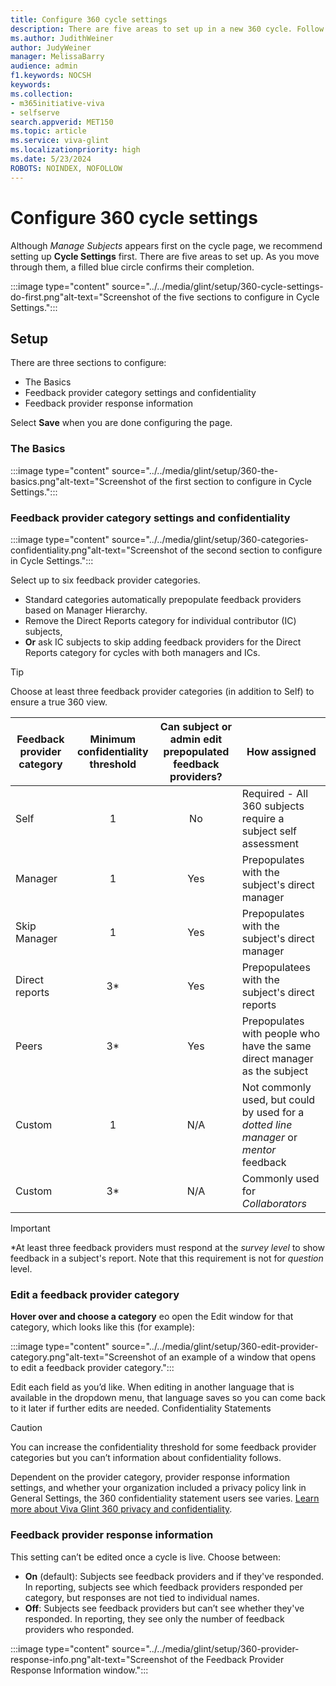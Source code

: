 ```yaml
---
title: Configure 360 cycle settings
description: There are five areas to set up in a new 360 cycle. Follow this guidance.
ms.author: JudithWeiner
author: JudyWeiner
manager: MelissaBarry
audience: admin
f1.keywords: NOCSH
keywords: 
ms.collection:  
- m365initiative-viva
- selfserve 
search.appverid: MET150 
ms.topic: article
ms.service: viva-glint
ms.localizationpriority: high
ms.date: 5/23/2024
ROBOTS: NOINDEX, NOFOLLOW
---
```


# Configure 360 cycle settings

Although *Manage Subjects* appears first on the cycle page, we recommend setting up **Cycle Settings** first. There are five areas to set up. As you move through them, a filled blue circle confirms their completion.

:::image type="content" source="../../media/glint/setup/360-cycle-settings-do-first.png"alt-text="Screenshot of the five sections to configure in Cycle Settings.":::

## Setup

There are three sections to configure:
- The Basics
- Feedback provider category settings and confidentiality
- Feedback provider response information

Select **Save** when you are done configuring the page.

### The Basics
:::image type="content" source="../../media/glint/setup/360-the-basics.png"alt-text="Screenshot of the first section to configure in Cycle Settings.":::

### Feedback provider category settings and confidentiality

:::image type="content" source="../../media/glint/setup/360-categories-confidentiality.png"alt-text="Screenshot of the second section to configure in Cycle Settings.":::

Select up to six feedback provider categories. 
- Standard categories automatically prepopulate feedback providers based on Manager Hierarchy.
- Remove the Direct Reports category for individual contributor (IC) subjects,
- **Or** ask IC subjects to skip adding feedback providers for the Direct Reports category for  cycles with both managers and ICs.

>[!TIP]
>Choose at least three feedback provider categories (in addition to Self) to ensure a true 360 view.

|Feedback provider category|Minimum confidentiality threshold|Can subject or admin edit prepopulated feedback providers?|How assigned|
|----------|:-------------:|:-------------:|-------------|
|Self| 1|No|Required - All 360 subjects require a subject self assessment|
|Manager|1|Yes|Prepopulates with the subject's direct manager|
|Skip Manager|1|Yes|Prepopulates with the subject's direct manager|
|Direct reports|3*|Yes|Prepopulatees with the subject's direct reports|
|Peers|3*|Yes|Prepopulates with people who have the same direct manager as the subject|
|Custom|1|N/A|Not commonly used, but could by used for a *dotted line manager* or *mentor* feedback|
|Custom|3*|N/A|Commonly used for *Collaborators*|

> [!IMPORTANT]
> *At least three feedback providers must respond at the *survey level* to show feedback in a subject's report. Note that this requirement is not for *question* level.

### Edit a feedback provider category

**Hover over and choose a category** eo open the Edit window for that category, which looks like this (for example):

:::image type="content" source="../../media/glint/setup/360-edit-provider-category.png"alt-text="Screenshot of an example of a window that opens to edit a feedback provider category.":::

Edit each field as you’d like. When editing in another language that is available in the dropdown menu, that language saves so you can come back to it later if further edits are needed. 
Confidentiality Statements

>[!CAUTION]
>You can increase the confidentiality threshold for some feedback provider categories but you can’t information about confidentiality follows.

Dependent on the provider category, provider response information settings, and whether your organization included a privacy policy link in General Settings, the 360 confidentiality statement users see varies. [Learn more about Viva Glint 360 privacy and confidentiality](https://go.microsoft.com/fwlink/?linkid=2230922).

### Feedback provider response information

This setting can’t be edited once a cycle is live. Choose between:
- **On** (default): Subjects see feedback providers and if they've responded. In reporting, subjects see which feedback providers responded per category, but responses are not tied to individual names.
- **Off**: Subjects see feedback providers but can’t see whether they've responded. In reporting, they see only the number of feedback providers who responded.

:::image type="content" source="../../media/glint/setup/360-provider-response-info.png"alt-text="Screenshot of the Feedback Provider Response Information window.":::



